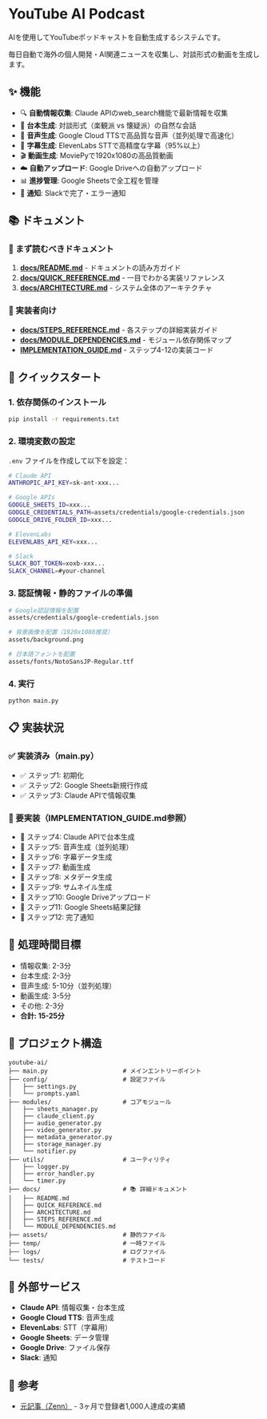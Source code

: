 # YouTube AI Podcast

AIを使用してYouTubeポッドキャストを自動生成するシステムです。

毎日自動で海外の個人開発・AI関連ニュースを収集し、対談形式の動画を生成します。

## ✨ 機能

- 🔍 **自動情報収集**: Claude APIのweb_search機能で最新情報を収集
- 📝 **台本生成**: 対談形式（楽観派 vs 懐疑派）の自然な会話
- 🎤 **音声生成**: Google Cloud TTSで高品質な音声（並列処理で高速化）
- 💬 **字幕生成**: ElevenLabs STTで高精度な字幕（95%以上）
- 🎬 **動画生成**: MoviePyで1920x1080の高品質動画
- ☁️ **自動アップロード**: Google Driveへの自動アップロード
- 📊 **進捗管理**: Google Sheetsで全工程を管理
- 📢 **通知**: Slackで完了・エラー通知

## 📚 ドキュメント

### 📖 まず読むべきドキュメント

1. **[docs/README.md](docs/README.md)** - ドキュメントの読み方ガイド
2. **[docs/QUICK_REFERENCE.md](docs/QUICK_REFERENCE.md)** - 一目でわかる実装リファレンス
3. **[docs/ARCHITECTURE.md](docs/ARCHITECTURE.md)** - システム全体のアーキテクチャ

### 🔧 実装者向け

- **[docs/STEPS_REFERENCE.md](docs/STEPS_REFERENCE.md)** - 各ステップの詳細実装ガイド
- **[docs/MODULE_DEPENDENCIES.md](docs/MODULE_DEPENDENCIES.md)** - モジュール依存関係マップ
- **[IMPLEMENTATION_GUIDE.md](IMPLEMENTATION_GUIDE.md)** - ステップ4-12の実装コード

## 🚀 クイックスタート

### 1. 依存関係のインストール

```bash
pip install -r requirements.txt
```

### 2. 環境変数の設定

`.env` ファイルを作成して以下を設定：

```bash
# Claude API
ANTHROPIC_API_KEY=sk-ant-xxx...

# Google APIs
GOOGLE_SHEETS_ID=xxx...
GOOGLE_CREDENTIALS_PATH=assets/credentials/google-credentials.json
GOOGLE_DRIVE_FOLDER_ID=xxx...

# ElevenLabs
ELEVENLABS_API_KEY=xxx...

# Slack
SLACK_BOT_TOKEN=xoxb-xxx...
SLACK_CHANNEL=#your-channel
```

### 3. 認証情報・静的ファイルの準備

```bash
# Google認証情報を配置
assets/credentials/google-credentials.json

# 背景画像を配置（1920x1080推奨）
assets/background.png

# 日本語フォントを配置
assets/fonts/NotoSansJP-Regular.ttf
```

### 4. 実行

```bash
python main.py
```

## 📋 実装状況

### ✅ 実装済み（main.py）

- ✅ ステップ1: 初期化
- ✅ ステップ2: Google Sheets新規行作成
- ✅ ステップ3: Claude APIで情報収集

### 📝 要実装（IMPLEMENTATION_GUIDE.md参照）

- 📝 ステップ4: Claude APIで台本生成
- 📝 ステップ5: 音声生成（並列処理）
- 📝 ステップ6: 字幕データ生成
- 📝 ステップ7: 動画生成
- 📝 ステップ8: メタデータ生成
- 📝 ステップ9: サムネイル生成
- 📝 ステップ10: Google Driveアップロード
- 📝 ステップ11: Google Sheets結果記録
- 📝 ステップ12: 完了通知

## 🎯 処理時間目標

- 情報収集: 2-3分
- 台本生成: 2-3分
- 音声生成: 5-10分（並列処理）
- 動画生成: 3-5分
- その他: 2-3分
- **合計: 15-25分**

## 📁 プロジェクト構造

```
youtube-ai/
├── main.py                     # メインエントリーポイント
├── config/                     # 設定ファイル
│   ├── settings.py
│   └── prompts.yaml
├── modules/                    # コアモジュール
│   ├── sheets_manager.py
│   ├── claude_client.py
│   ├── audio_generator.py
│   ├── video_generator.py
│   ├── metadata_generator.py
│   ├── storage_manager.py
│   └── notifier.py
├── utils/                      # ユーティリティ
│   ├── logger.py
│   ├── error_handler.py
│   └── timer.py
├── docs/                       # 📚 詳細ドキュメント
│   ├── README.md
│   ├── QUICK_REFERENCE.md
│   ├── ARCHITECTURE.md
│   ├── STEPS_REFERENCE.md
│   └── MODULE_DEPENDENCIES.md
├── assets/                     # 静的ファイル
├── temp/                       # 一時ファイル
├── logs/                       # ログファイル
└── tests/                      # テストコード
```

## 🔗 外部サービス

- **Claude API**: 情報収集・台本生成
- **Google Cloud TTS**: 音声生成
- **ElevenLabs**: STT（字幕用）
- **Google Sheets**: データ管理
- **Google Drive**: ファイル保存
- **Slack**: 通知

## 📖 参考

- [元記事（Zenn）](https://zenn.dev/xtm_blog/articles/da1eba90525f91) - 3ヶ月で登録者1,000人達成の実績
